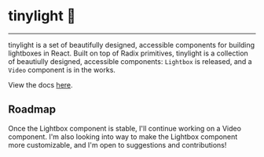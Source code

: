 # tinylight 🎉

---

tinylight is a set of beautifully designed, accessible components for building lightboxes in React. Built on top of Radix primitives, tinylight is a collection of beautiully designed, accessible components: `Lightbox` is released, and a `Video` component is in the works.

View the docs [here](https://tinylight.jessewinton.works/#example).


## Roadmap

Once the Lightbox component is stable, I'll continue working on a Video component. I'm also looking into way to make the Lightbox component more customizable, and I'm open to suggestions and contributions!
